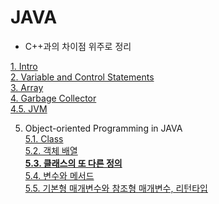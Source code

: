 # JAVA

* C++과의 차이점 위주로 정리


[1. Intro ](/contents/languages/JAVA/Intro.md)  
[2. Variable and Control Statements ](/contents/languages/JAVA/Variable_and_ControlStatement.md)  
[3. Array ](/contents/languages/JAVA/Array.md)  
[4. Garbage Collector ](/contents/languages/JAVA/GC.md)  
[4.5. JVM](/contents/languages/JAVA/JVM.md)  

5. Object-oriented Programming in JAVA  
[5.1. Class ](/contents/languages/JAVA/Class.md)  
[5.2. 객체 배열](/contents/languages/JAVA/object_array.md)  
**[5.3. 클래스의 또 다른 정의](/contents/languages/JAVA/another_defination.md)**   
[5.4. 변수와 메서드](/contents/languages/JAVA/variable_and_method.md)  
[5.5. 기본형 매개변수와 참조형 매개변수, 리턴타입](/contents/languages/JAVA/param_and_return.md)  




